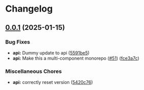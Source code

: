 # Changelog

## [0.0.1](https://github.com/ClaytonJY/release-please-demo/compare/v0.0.1...v0.0.1) (2025-01-15)


### Bug Fixes

* **api:** Dummy update to api ([5591be5](https://github.com/ClaytonJY/release-please-demo/commit/5591be5c575292df197d3b341b0fa69cb6e96dec))
* **api:** Make this a multi-component monorepo ([#51](https://github.com/ClaytonJY/release-please-demo/issues/51)) ([fce3a7c](https://github.com/ClaytonJY/release-please-demo/commit/fce3a7cc8ae362cdcff02c8b94c24f206f51065c))


### Miscellaneous Chores

* **api:** correctly reset version ([5420c76](https://github.com/ClaytonJY/release-please-demo/commit/5420c76892ab39f119869b609737f5a1891b4493))
